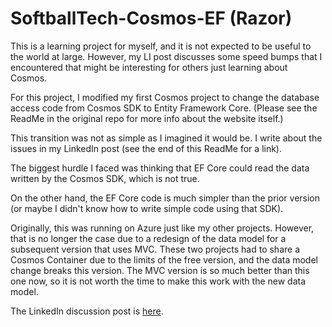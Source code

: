 # SoftballTech-Cosmos-EF (Razor)

This is a learning project for myself, and it is not expected to be useful to the world at large. However, my LI post discusses some speed bumps that I encountered that might be interesting for others just learning about Cosmos. 

For this project, I modified my first Cosmos project to change the database access code from Cosmos SDK to Entity Framework Core. (Please see the ReadMe in the original repo for more info about the website itself.)

This transition was not as simple as I imagined it would be. I write about the issues in my LinkedIn post (see the end of this ReadMe for a link).

The biggest hurdle I faced was thinking that EF Core could read the data written by the Cosmos SDK, which is not true. 

On the other hand, the EF Core code is much simpler than the prior version (or maybe I didn't know how to write simple code using that SDK).

Originally, this was running on Azure just like my other projects. However, that is no longer the case due to a redesign of the data model for a subsequent version that uses MVC. These two projects had to share a Cosmos Container due to the limits of the free version, and the data model change breaks this version. The MVC version is so much better than this one now, so it is not worth the time to make this work with the new data model.

The LinkedIn discussion post is [here](https://www.linkedin.com/feed/update/urn:li:activity:7134971126622957568/).
